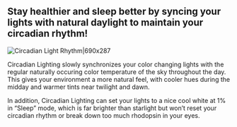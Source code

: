 ## Stay healthier and sleep better by syncing your lights with natural daylight to maintain your circadian rhythm!

![Circadian Light Rhythm|690x287](https://community-home-assistant-assets.s3.dualstack.us-west-2.amazonaws.com/original/3X/5/f/5fe7a780e9f8905fea4d1cbb66cdbe35858a6e36.jpg)

Circadian Lighting slowly synchronizes your color changing lights with the regular naturally occuring color temperature of the sky throughout the day. This gives your environment a more natural feel, with cooler hues during the midday and warmer tints near twilight and dawn.

In addition, Circadian Lighting can set your lights to a nice cool white at 1% in “Sleep” mode, which is far brighter than starlight but won’t reset your circadian rhythm or break down too much rhodopsin in your eyes.